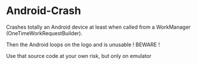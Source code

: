 # Android-Crash
Crashes totally an Android device at least when called from a WorkManager (OneTimeWorkRequestBuilder).

Then the Android loops on the logo and is unusable ! BEWARE !

Use that source code at your own risk, but only on emulator
